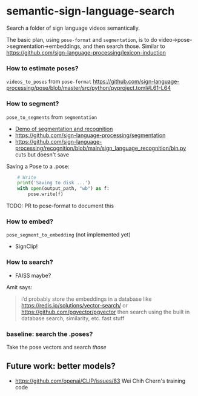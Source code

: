 # semantic-sign-language-search
Search a folder of sign language videos semantically.

The basic plan, using `pose-format` and `segmentation`, is to do video->pose->segmentation->embeddings, and then search those. 
Similar to https://github.com/sign-language-processing/lexicon-induction


### How to estimate poses?
`videos_to_poses` from `pose-format`
https://github.com/sign-language-processing/pose/blob/master/src/python/pyproject.toml#L61-L64

### How to segment?
`pose_to_segments` from `segmentation`
* [Demo of segmentation and recognition](https://colab.research.google.com/drive/1CKlXVI3vP0NKZDZZ_I-Qb_wSHt2cw4VT#scrollTo=20_nuF7w3d4N)
* https://github.com/sign-language-processing/segmentation
* https://github.com/sign-language-processing/recognition/blob/main/sign_language_recognition/bin.py cuts but doesn't save

Saving a Pose to a .pose:
```python
    # Write
    print('Saving to disk ...')
    with open(output_path, "wb") as f:
        pose.write(f)
```
TODO: PR to pose-format to document this

### How to embed?
`pose_segment_to_embedding` (not implemented yet)
* SignClip!

### How to search?
* FAISS maybe?

Amit says: 
> i’d probably store the embeddings in a database like https://redis.io/solutions/vector-search/ or https://github.com/pgvector/pgvector
then search using the built in database search, similarity, etc. fast stuff

### baseline: search the .poses?
Take the pose vectors and search _those_


## Future work: better models?
* https://github.com/openai/CLIP/issues/83 Wei Chih Chern's training code

